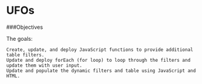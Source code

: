 # UFOs

###Objectives

The goals:

    Create, update, and deploy JavaScript functions to provide additional table filters.
    Update and deploy forEach (for loop) to loop through the filters and update them with user input.
    Update and populate the dynamic filters and table using JavaScript and HTML.
